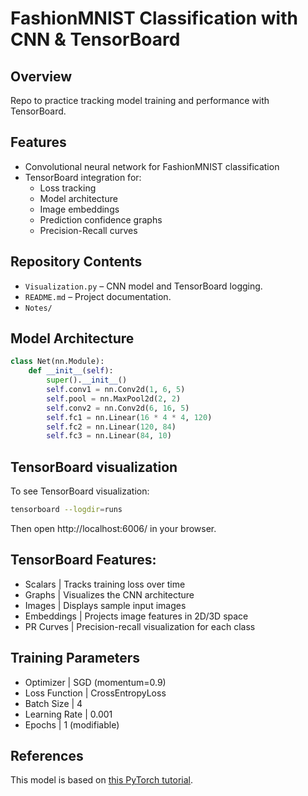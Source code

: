 # FashionMNIST Classification with CNN & TensorBoard

## Overview
Repo to practice tracking model training and performance with TensorBoard.

## Features
- Convolutional neural network for FashionMNIST classification
- TensorBoard integration for:
  - Loss tracking
  - Model architecture
  - Image embeddings
  - Prediction confidence graphs
  - Precision-Recall curves

## Repository Contents
- `Visualization.py` – CNN model and TensorBoard logging.
- `README.md` – Project documentation.
- `Notes/`


## Model Architecture

```python
class Net(nn.Module):
    def __init__(self):
        super().__init__()
        self.conv1 = nn.Conv2d(1, 6, 5)
        self.pool = nn.MaxPool2d(2, 2)
        self.conv2 = nn.Conv2d(6, 16, 5)
        self.fc1 = nn.Linear(16 * 4 * 4, 120)
        self.fc2 = nn.Linear(120, 84)
        self.fc3 = nn.Linear(84, 10)
```

## TensorBoard visualization
To see TensorBoard visualization:
   ```sh
   tensorboard --logdir=runs
   ```
Then open http://localhost:6006/ in your browser.

## TensorBoard Features:
- Scalars	     | Tracks training loss over time
- Graphs	       | Visualizes the CNN architecture
- Images    	   | Displays sample input images
- Embeddings	   | Projects image features in 2D/3D space
- PR Curves     | Precision-recall visualization for each class

## Training Parameters
- Optimizer     | SGD (momentum=0.9)
- Loss Function | CrossEntropyLoss
- Batch Size     | 4
- Learning Rate  | 0.001
- Epochs         | 1 (modifiable)

## References
This model is based on [this PyTorch tutorial](https://pytorch.org/tutorials/intermediate/tensorboard_tutorial.html).
